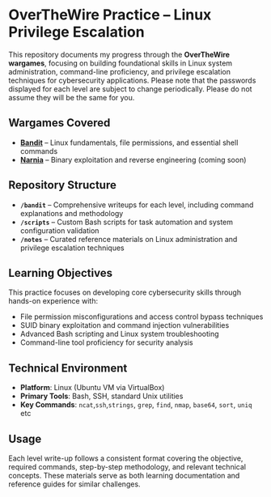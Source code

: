 # OverTheWire Practice – Linux Privilege Escalation

This repository documents my progress through the **OverTheWire wargames**, focusing on building foundational skills in Linux system administration, command-line proficiency, and privilege escalation techniques for cybersecurity applications. Please note that the passwords displayed for each level are subject to change periodically. Please do not assume they will be the same for you.

## Wargames Covered

- **[Bandit](https://overthewire.org/wargames/bandit/)** – Linux fundamentals, file permissions, and essential shell commands
- **[Narnia](https://overthewire.org/wargames/narnia/)** – Binary exploitation and reverse engineering (coming soon)

## Repository Structure

- **`/bandit`** – Comprehensive writeups for each level, including command explanations and methodology
- **`/scripts`** – Custom Bash scripts for task automation and system configuration validation
- **`/notes`** – Curated reference materials on Linux administration and privilege escalation techniques

## Learning Objectives

This practice focuses on developing core cybersecurity skills through hands-on experience with:

- File permission misconfigurations and access control bypass techniques
- SUID binary exploitation and command injection vulnerabilities  
- Advanced Bash scripting and Linux system troubleshooting
- Command-line tool proficiency for security analysis

## Technical Environment

- **Platform**: Linux (Ubuntu VM via VirtualBox)
- **Primary Tools**: Bash, SSH, standard Unix utilities
- **Key Commands**: `ncat`,`ssh`,`strings`, `grep`, `find`, `nmap`, `base64`, `sort`, `uniq` etc

## Usage

Each level write-up follows a consistent format covering the objective, required commands, step-by-step methodology, and relevant technical concepts. These materials serve as both learning documentation and reference guides for similar challenges.
